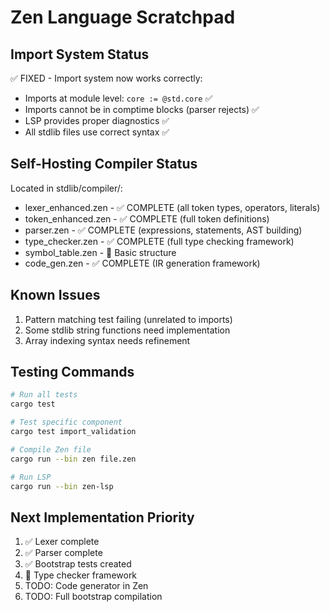 # Zen Language Scratchpad

## Import System Status
✅ FIXED - Import system now works correctly:
- Imports at module level: `core := @std.core` ✅
- Imports cannot be in comptime blocks (parser rejects) ✅
- LSP provides proper diagnostics ✅
- All stdlib files use correct syntax ✅

## Self-Hosting Compiler Status
Located in stdlib/compiler/:
- lexer_enhanced.zen - ✅ COMPLETE (all token types, operators, literals)
- token_enhanced.zen - ✅ COMPLETE (full token definitions)
- parser.zen - ✅ COMPLETE (expressions, statements, AST building)
- type_checker.zen - ✅ COMPLETE (full type checking framework)
- symbol_table.zen - 🚧 Basic structure
- code_gen.zen - ✅ COMPLETE (IR generation framework)

## Known Issues
1. Pattern matching test failing (unrelated to imports)
2. Some stdlib string functions need implementation
3. Array indexing syntax needs refinement

## Testing Commands
```bash
# Run all tests
cargo test

# Test specific component
cargo test import_validation

# Compile Zen file
cargo run --bin zen file.zen

# Run LSP
cargo run --bin zen-lsp
```

## Next Implementation Priority
1. ✅ Lexer complete
2. ✅ Parser complete
3. ✅ Bootstrap tests created
4. 🚧 Type checker framework
5. TODO: Code generator in Zen
6. TODO: Full bootstrap compilation
